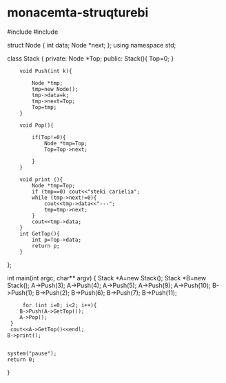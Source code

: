 # monacemta-struqturebi
#include <iostream>
#include <cstdlib>

struct Node {
	int data;
	Node *next;
};
using namespace std;

class Stack {
	private:
		Node *Top;
	public:
		Stack(){
			Top=0;
		}
		
		void Push(int k){
			
			Node *tmp;
			tmp=new Node();
			tmp->data=k;
			tmp->next=Top;
			Top=tmp;
		}
		
		void Pop(){
			
			if(Top!=0){
				Node *tmp=Top;
				Top=Top->next;
				
			}
		}
		
		void print (){
			Node *tmp=Top;
			if (tmp==0) cout<<"steki carielia";
			while (tmp->next!=0){
				cout<<tmp->data<<"---";
				tmp=tmp->next;
			}
			cout<<tmp->data;
		}
        int GetTop(){
        	int p=Top->data;
        	return p;
		}
};



int main(int argc, char** argv) {
	Stack *A=new Stack();
	Stack *B=new Stack();
	 A->Push(3);
	 A->Push(4);
	 A->Push(5);
	 A->Push(9);
	 A->Push(10);
	 B->Push(1);
	 B->Push(2);
	 B->Push(6);
	 B->Push(7);
	 B->Push(11);
	 
	 	 for (int i=0; i<2; i++){
	 	B->Push(A->GetTop());
	    A->Pop();
	 }
	 cout<<A->GetTop()<<endl;
	B->print();
    
    
	system("pause");
	return 0;
}
